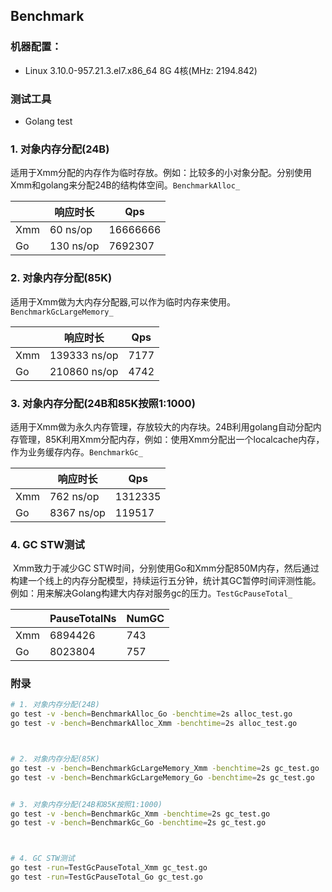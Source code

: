 ## Benchmark

### 机器配置：

* Linux 3.10.0-957.21.3.el7.x86_64   		   8G    		   4核(MHz: 2194.842)

### 测试工具

* Golang test

### 1. 对象内存分配(24B)

适用于Xmm分配的内存作为临时存放。例如：比较多的小对象分配。分别使用Xmm和golang来分配24B的结构体空间。`BenchmarkAlloc_`

|      | 响应时长  | Qps      |
| ---- | --------- | -------- |
| Xmm  | 60 ns/op  | 16666666 |
| Go   | 130 ns/op | 7692307  |

### 2. 对象内存分配(85K)

​    适用于Xmm做为大内存分配器,可以作为临时内存来使用。`BenchmarkGcLargeMemory_`

|      | 响应时长     | Qps  |
| ---- | ------------ | ---- |
| Xmm  | 139333 ns/op | 7177 |
| Go   | 210860 ns/op | 4742 |

### 3. 对象内存分配(24B和85K按照1:1000)

​    适用于Xmm做为永久内存管理，存放较大的内存块。24B利用golang自动分配内存管理，85K利用Xmm分配内存，例如：使用Xmm分配出一个localcache内存，作为业务缓存内存。`BenchmarkGc_`

|      | 响应时长   | Qps     |
| ---- | ---------- | ------- |
| Xmm  | 762 ns/op  | 1312335 |
| Go   | 8367 ns/op | 119517  |

### 4. GC STW测试

​    Xmm致力于减少GC STW时间，分别使用Go和Xmm分配850M内存，然后通过构建一个线上的内存分配模型，持续运行五分钟，统计其GC暂停时间评测性能。例如：用来解决Golang构建大内存对服务gc的压力。`TestGcPauseTotal_`

|      | PauseTotalNs | NumGC |
| ---- | ------------ | ----- |
| Xmm  | 6894426      | 743   |
| Go   | 8023804      | 757   |



### 附录

```sh
# 1. 对象内存分配(24B)
go test -v -bench=BenchmarkAlloc_Go -benchtime=2s alloc_test.go
go test -v -bench=BenchmarkAlloc_Xmm -benchtime=2s alloc_test.go



# 2. 对象内存分配(85K)
go test -v -bench=BenchmarkGcLargeMemory_Xmm -benchtime=2s gc_test.go
go test -v -bench=BenchmarkGcLargeMemory_Go -benchtime=2s gc_test.go


# 3. 对象内存分配(24B和85K按照1:1000)
go test -v -bench=BenchmarkGc_Xmm -benchtime=2s gc_test.go
go test -v -bench=BenchmarkGc_Go -benchtime=2s gc_test.go



# 4. GC STW测试
go test -run=TestGcPauseTotal_Xmm gc_test.go
go test -run=TestGcPauseTotal_Go gc_test.go
```


